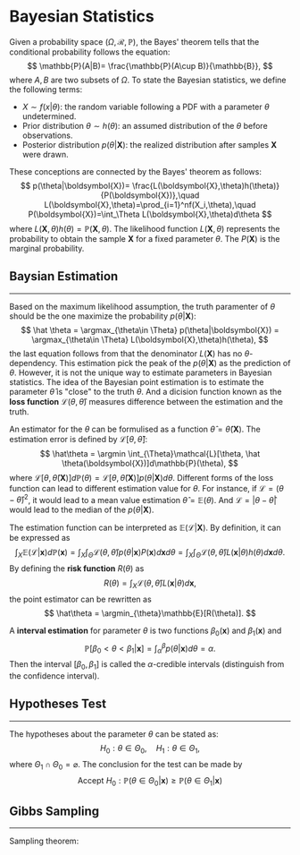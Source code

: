 # Bayesian Statistics

Given a probability space $(\Omega, \mathcal{R},\mathbb{P})$, the Bayes' theorem tells that the conditional probability follows the equation:
$$
\mathbb{P}(A|B)= \frac{\mathbb{P}(A\cup B)}{\mathbb{B}}, 
$$
where $A, B$ are two subsets of $\Omega$. To state the Bayesian statistics, we define the following terms: 
* $X\sim f(x|\theta)$: the random variable following a PDF with a parameter $\theta$ undetermined. 
* Prior distribution $\theta\sim h(\theta)$: an assumed distribution of the $\theta$ before observations.
* Posterior distribution $p(\theta|\boldsymbol{X})$: the realized distribution after samples $\boldsymbol{X}$ were drawn. 

These conceptions are connected by the Bayes' theorem as follows:
$$
p(\theta|\boldsymbol{X})= \frac{L(\boldsymbol{X},\theta)h(\theta)}{P(\boldsymbol{X})},\quad L(\boldsymbol{X},\theta)=\prod_{i=1}^nf(X_i,\theta),\quad P(\boldsymbol{X})=\int_\Theta L(\boldsymbol{X},\theta)d\theta
$$
where $L(\boldsymbol{X},\theta)h(\theta) = \mathbb{P}(\boldsymbol{X}, \theta)$. The likelihood function $L(\boldsymbol{X},\theta)$ represents the probability to obtain the sample $\boldsymbol{X}$ for a fixed parameter $\theta$. The $P(\boldsymbol{X})$ is the marginal probability.

## Baysian Estimation
---
 Based on the maximum likelihood assumption, the truth paramenter of $\theta$ should be the one maximize the probability $p(\theta|\boldsymbol{X})$:
$$
\hat \theta = \argmax_{\theta\in \Theta} p(\theta|\boldsymbol{X}) = \argmax_{\theta\in \Theta} L(\boldsymbol{X},\theta)h(\theta),
$$
the last equation follows from that the denominator $L(\boldsymbol{X})$ has no $\theta$-dependency. This estimation pick the peak of the $p(\theta|\boldsymbol{X})$ as the prediction of $\theta$. However, it is not the unique way to estimate parameters in Bayesian statistics. The idea of the Bayesian point estimation is to estimate the parameter $\hat\theta$ is "close" to the truth $\theta$. And a dicision function known as the **loss function** $\mathcal{L}(\theta,\hat \theta)$ measures difference between the estimation and the truth.  

An estimator for the $\theta$ can be formulised as a function $\hat\theta = \hat\theta(\boldsymbol{X})$. The estimation error is defined by $\mathcal{L}[\theta, \hat \theta]$:
$$
\hat\theta = \argmin \int_{\Theta}\mathcal{L}[\theta, \hat \theta(\boldsymbol{X})]d\mathbb{P}(\theta),
$$
where $\mathcal{L}[\theta, \hat \theta(\boldsymbol{X})]d\mathbb{P}(\theta) = \mathcal{L}[\theta, \hat \theta(\boldsymbol{X})]p(\theta|\boldsymbol{X})d\theta$. Different forms of the loss function can lead to different estimation value for $\theta$. For instance, if $\mathcal{L}=(\theta-\hat\theta)^2$, it would lead to a mean value estimation $\hat\theta = \mathbb{E}(\theta)$. And $\mathcal{L}=|\theta-\hat\theta|$ would lead to the median of the $p(\theta|\boldsymbol{X})$. 

The estimation function can be interpreted as $\mathbb{E}(\mathcal{L}|\boldsymbol{X})$. By definition, it can be expressed as
$$
\int_X\mathbb{E}(\mathcal{L}|\boldsymbol{x})d\mathbb{P}(\boldsymbol{x}) = \int_X\int_\Theta\mathcal{L}(\theta,\hat\theta)p(\theta|\boldsymbol{x}) P(\boldsymbol{x})d\boldsymbol{x}d\theta=\int_X\int_\Theta\mathcal{L}(\theta,\hat\theta)L(\boldsymbol{x}|\theta)h(\theta)d\boldsymbol{x}d\theta.
$$
By defining the **risk function** $R(\theta)$ as
$$
R(\theta) = \int_X\mathcal{L}(\theta,\hat\theta) L(\boldsymbol{x}|\theta)d\boldsymbol{x},
$$
the point estimator can be rewritten as
$$
\hat\theta = \argmin_{\theta}\mathbb{E}[R(\theta)].
$$

A **interval estimation** for parameter $\theta$ is two functions $\beta_0(\boldsymbol{x})$ and $\beta_1(\boldsymbol{x})$ and
$$
\mathbb{P}[\beta_0<\theta <\beta_1|\boldsymbol{x}] = \int_\alpha^\beta p(\theta|\boldsymbol{x})d\theta = \alpha.
$$ 
Then the interval $[\beta_0,\beta_1]$ is called the $\alpha$-credible intervals (distinguish from the confidence interval).

## Hypotheses Test
---
The hypotheses about the parameter $\theta$ can be stated as:
$$
H_0: \theta\in \Theta_0,\quad H_1: \theta\in \Theta_1,
$$
where $\Theta_1\cap\Theta_0=\varnothing$. The conclusion for the test can be made by
$$
\text{Accept }H_0: \mathbb{P}(\theta\in \Theta_0|\boldsymbol{x}) \ge \mathbb{P}(\theta\in\Theta_1|\boldsymbol{x})
$$

## Gibbs Sampling
---

Sampling theorem: 